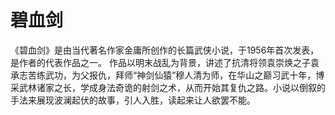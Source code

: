 # 碧血剑

《碧血剑》是由当代著名作家金庸所创作的长篇武侠小说，于1956年首次发表，是作者的代表作品之一。
作品以明末战乱为背景，讲述了抗清将领袁崇焕之子袁承志苦练武功，为父报仇，拜师“神剑仙猿”穆人清为师，在华山之巅习武十年，博采武林诸家之长，学成身法奇诡的射剑之术，从而开始其复仇之路。小说以倒叙的手法来展现波澜起伏的故事，引人入胜，读起来让人欲罢不能。
